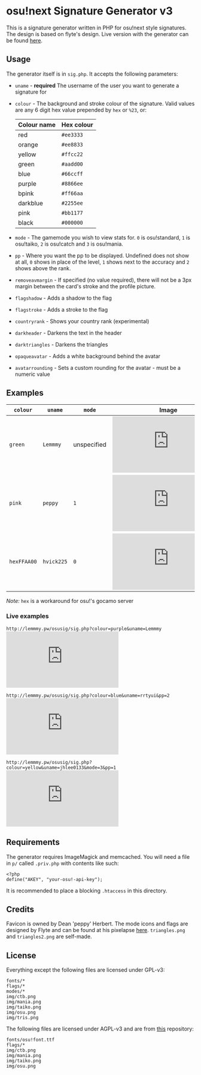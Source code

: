 # osu!next Signature Generator v3
This is a signature generator written in PHP for osu!next style signatures. The design is based on flyte's design. Live version with the generator can be found [here](http://lemmmy.pw/osusig).

## Usage
The generator itself is in `sig.php`. It accepts the following parameters:

* `uname` - **required** The username of the user you want to generate a signature for
* `colour` - The background and stroke colour of the signature. Valid values are any 6 digit hex value prepended by `hex` or `%23`, or:

	| Colour name | Hex colour |
	| ----------- | ---------- |
	| red | `#ee3333` |
	| orange | `#ee8833` |
	| yellow | `#ffcc22` |
	| green | `#aadd00` |
	| blue | `#66ccff` |
	| purple | `#8866ee` |
	| bpink | `#ff66aa` |
	| darkblue | `#2255ee` |
	| pink | `#bb1177` |
	| black | `#000000` |

* `mode` - The gamemode you wish to view stats for. `0` is osu!standard, `1` is osu!taiko, `2` is osu!catch and `3` is osu!mania.
* `pp` - Where you want the pp to be displayed. Undefined does not show at all, `0` shows in place of the level, `1` shows next to the accuracy and `2` shows above the rank.
* `removeavmargin` - If specified (no value required), there will not be a 3px margin between the card's stroke and the profile picture.
* `flagshadow` - Adds a shadow to the flag
* `flagstroke` - Adds a stroke to the flag
* `countryrank` - Shows your country rank (experimental)
* `darkheader` - Darkens the text in the header
* `darktriangles` - Darkens the triangles
* `opaqueavatar` - Adds a white background behind the avatar
* `avatarrounding` - Sets a custom rounding for the avatar - must be a numeric value


## Examples

| `colour` | `uname`  | `mode`      | Image |
| -------- | -------- | ----------- |:-----:|
| `green`  | `Lemmmy` | unspecified | ![](http://lemmmy.pw/osusig/sig.php?colour=green&uname=Lemmmy) |
| `pink`   | `peppy`  | `1` | ![](http://lemmmy.pw/osusig/sig.php?colour=pink&uname=peppy&mode=1) |
| `hexFFAA00`| `hvick225`  | `0` | ![](http://lemmmy.pw/osusig/sig.php?colour=hexFFAA00&uname=hvick225&mode=0) |

_Note:_ `hex` is a workaround for osu!'s gocamo server

### Live examples

`http://lemmmy.pw/osusig/sig.php?colour=purple&uname=Lemmmy`
![](http://lemmmy.pw/osusig/sig.php?colour=purple&uname=Lemmmy)


`http://lemmmy.pw/osusig/sig.php?colour=blue&uname=rrtyui&pp=2`
![](http://lemmmy.pw/osusig/sig.php?colour=blue&uname=rrtyui&pp=2)


`http://lemmmy.pw/osusig/sig.php?colour=yellow&uname=jhlee0133&mode=3&pp=1`
![](http://lemmmy.pw/osusig/sig.php?colour=yellow&uname=jhlee0133&mode=3&pp=1)

## Requirements
The generator requires ImageMagick and memcached.
You will need a file in `p/` called `.priv.php` with contents like such:

    <?php
    define("AKEY", "your-osu!-api-key");

It is recommended to place a blocking `.htaccess` in this directory.

## Credits
Favicon is owned by Dean 'peppy' Herbert. The mode icons and flags are designed by Flyte and can be found at his pixelapse [here](https://www.pixelapse.com/flyte/projects/osu!designs/files/). `triangles.png` and `triangles2.png` are self-made.

## License
Everything except the following files are licensed under GPL-v3:

```
fonts/*
flags/*
modes/*
img/ctb.png
img/mania.png
img/taiko.png
img/osu.png
img/tris.png
```

The following files are licensed under AGPL-v3 and are from [this](https://github.com/ppy/osu-web) repository:
```
fonts/osu!font.ttf
flags/*
img/ctb.png
img/mania.png
img/taiko.png
img/osu.png
```
